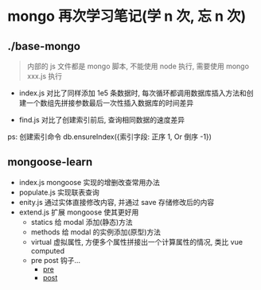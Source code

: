 # mongo 再次学习笔记(学 n 次, 忘 n 次)

## ./base-mongo

> 内部的 js 文件都是 mongo 脚本, 不能使用 node 执行, 需要使用 mongo xxx.js 执行

- index.js 对比了同样添加 1e5 条数据时, 每次循环都调用数据库插入方法和创建一个数组先拼接参数最后一次性插入数据库的时间差异

- find.js 对比了创建索引前后, 查询相同数据的速度差异

ps: 创建索引命令 db.ensureIndex({索引字段: 正序 1, Or 倒序 -1})

## mongoose-learn

- index.js mongoose 实现的增删改查常用办法
- populate.js 实现联表查询
- enity.js 通过实体直接修改内容, 并通过 save 存储修改后的内容
- extend.js 扩展 mongoose 使其更好用
  - statics 给 modal 添加(静态)方法
  - methods 给 modal 的实例添加(原型)方法
  - virtual 虚拟属性, 方便多个属性拼接出一个计算属性的情况, 类比 vue computed
  - pre post 钩子...
    - [pre](https://mongoosejs.com/docs/api.html#schema_Schema-pre)
    - [post](https://mongoosejs.com/docs/api.html#schema_Schema-post)